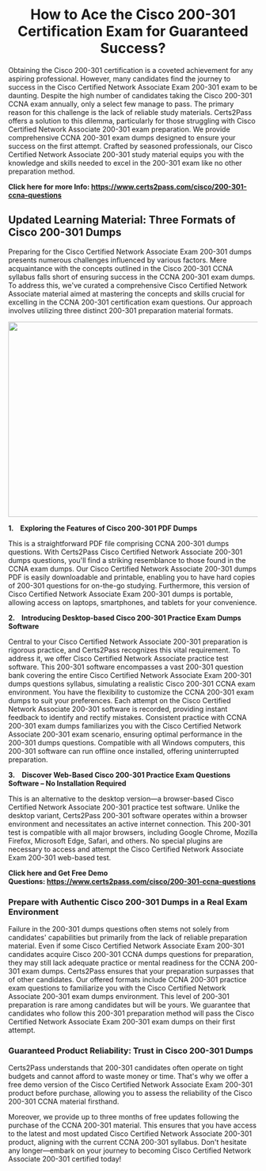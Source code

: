 <h1 style="text-align: center;"><strong>How to Ace the Cisco 200-301 Certification Exam for Guaranteed Success?</strong></h1>

<p>Obtaining the Cisco 200-301 certification is a coveted achievement for any aspiring professional. However, many candidates find the journey to success in the Cisco Certified Network Associate Exam 200-301 exam to be daunting. Despite the high number of candidates taking the Cisco 200-301 CCNA exam annually, only a select few manage to pass. The primary reason for this challenge is the lack of reliable study materials. Certs2Pass offers a solution to this dilemma, particularly for those struggling with Cisco Certified Network Associate 200-301 exam preparation. We provide comprehensive CCNA 200-301 exam dumps designed to ensure your success on the first attempt. Crafted by seasoned professionals, our Cisco Certified Network Associate 200-301 study material equips you with the knowledge and skills needed to excel in the 200-301 exam like no other preparation method.</p>

<p><strong>Click here for more Info: <a href="https://www.certs2pass.com/cisco/200-301-ccna-questions">https://www.certs2pass.com/cisco/200-301-ccna-questions</a></strong></p>

<h2><strong>Updated Learning Material: Three Formats of Cisco 200-301 Dumps</strong></h2>

<p>Preparing for the Cisco Certified Network Associate Exam 200-301 dumps presents numerous challenges influenced by various factors. Mere acquaintance with the concepts outlined in the Cisco 200-301 CCNA syllabus falls short of ensuring success in the CCNA 200-301 exam dumps. To address this, we've curated a comprehensive Cisco Certified Network Associate material aimed at mastering the concepts and skills crucial for excelling in the CCNA 200-301 certification exam questions. Our approach involves utilizing three distinct 200-301 preparation material formats.</p>

<p style="text-align: center;"><img src="https://i.ibb.co/KqxymRr/161103-143.jpg" style="height: 394px; width: 700px;" /></p>

<p><strong>1.    Exploring the Features of Cisco 200-301 PDF Dumps</strong></p>

<p>This is a straightforward PDF file comprising CCNA 200-301 dumps questions. With Certs2Pass Cisco Certified Network Associate 200-301 dumps questions, you'll find a striking resemblance to those found in the CCNA exam dumps. Our Cisco Certified Network Associate 200-301 dumps PDF is easily downloadable and printable, enabling you to have hard copies of 200-301 questions for on-the-go studying. Furthermore, this version of Cisco Certified Network Associate Exam 200-301 dumps is portable, allowing access on laptops, smartphones, and tablets for your convenience.</p>

<p><strong>2.    Introducing Desktop-based Cisco 200-301 Practice Exam Dumps Software</strong></p>

<p>Central to your Cisco Certified Network Associate 200-301 preparation is rigorous practice, and Certs2Pass recognizes this vital requirement. To address it, we offer Cisco Certified Network Associate practice test software. This 200-301 software encompasses a vast 200-301 question bank covering the entire Cisco Certified Network Associate Exam 200-301 dumps questions syllabus, simulating a realistic Cisco 200-301 CCNA exam environment. You have the flexibility to customize the CCNA 200-301 exam dumps to suit your preferences. Each attempt on the Cisco Certified Network Associate 200-301 software is recorded, providing instant feedback to identify and rectify mistakes. Consistent practice with CCNA 200-301 exam dumps familiarizes you with the Cisco Certified Network Associate 200-301 exam scenario, ensuring optimal performance in the 200-301 dumps questions. Compatible with all Windows computers, this 200-301 software can run offline once installed, offering uninterrupted preparation.</p>

<p><strong>3.   </strong> <strong>Discover Web-Based Cisco 200-301 Practice Exam Questions Software – No Installation Required</strong></p>

<p>This is an alternative to the desktop version—a browser-based Cisco Certified Network Associate 200-301 practice test software. Unlike the desktop variant, Certs2Pass 200-301 software operates within a browser environment and necessitates an active internet connection. This 200-301 test is compatible with all major browsers, including Google Chrome, Mozilla Firefox, Microsoft Edge, Safari, and others. No special plugins are necessary to access and attempt the Cisco Certified Network Associate Exam 200-301 web-based test.</p>

<p><strong>Click here and Get Free Demo Questions: <a href="https://www.certs2pass.com/cisco/200-301-ccna-questions">https://www.certs2pass.com/cisco/200-301-ccna-questions</a></strong></p>

<h3><strong>Prepare with Authentic Cisco 200-301 Dumps in a Real Exam Environment</strong></h3>

<p>Failure in the 200-301 dumps questions often stems not solely from candidates' capabilities but primarily from the lack of reliable preparation material. Even if some Cisco Certified Network Associate Exam 200-301 candidates acquire Cisco 200-301 CCNA dumps questions for preparation, they may still lack adequate practice or mental readiness for the CCNA 200-301 exam dumps. Certs2Pass ensures that your preparation surpasses that of other candidates. Our offered formats include CCNA 200-301 practice exam questions to familiarize you with the Cisco Certified Network Associate 200-301 exam dumps environment. This level of 200-301 preparation is rare among candidates but will be yours. We guarantee that candidates who follow this 200-301 preparation method will pass the Cisco Certified Network Associate Exam 200-301 exam dumps on their first attempt.</p>

<h3><strong>Guaranteed Product Reliability: Trust in Cisco 200-301 Dumps</strong></h3>

<p>Certs2Pass understands that 200-301 candidates often operate on tight budgets and cannot afford to waste money or time. That's why we offer a free demo version of the Cisco Certified Network Associate Exam 200-301 product before purchase, allowing you to assess the reliability of the Cisco 200-301 CCNA material firsthand.</p>

<p>Moreover, we provide up to three months of free updates following the purchase of the CCNA 200-301 material. This ensures that you have access to the latest and most updated Cisco Certified Network Associate 200-301 product, aligning with the current CCNA 200-301 syllabus. Don't hesitate any longer—embark on your journey to becoming Cisco Certified Network Associate 200-301 certified today!</p>
